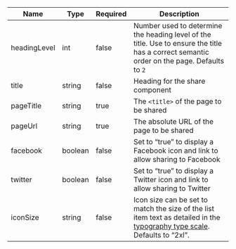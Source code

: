 | Name         | Type    | Required | Description                                                                                                                                                      |
| ------------ | ------- | -------- | ---------------------------------------------------------------------------------------------------------------------------------------------------------------- |
| headingLevel | int     | false    | Number used to determine the heading level of the title. Use to ensure the title has a correct semantic order on the page. Defaults to `2`                       |
| title        | string  | false    | Heading for the share component                                                                                                                                  |
| pageTitle    | string  | true     | The `<title>` of the page to be shared                                                                                                                           |
| pageUrl      | string  | true     | The absolute URL of the page to be shared                                                                                                                        |
| facebook     | boolean | false    | Set to “true” to display a Facebook icon and link to allow sharing to Facebook                                                                                   |
| twitter      | boolean | false    | Set to “true” to display a Twitter icon and link to allow sharing to Twitter                                                                                     |
| iconSize     | string  | false    | Icon size can be set to match the size of the list item text as detailed in the [typography type scale](/foundations/typography/#type-scale). Defaults to “2xl”. |
